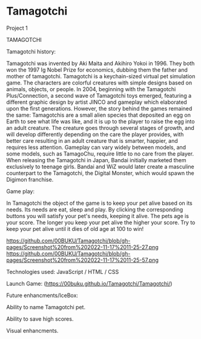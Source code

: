 # Tamagotchi
Project 1

TAMAGOTCHI


Tamagotchi history:

Tamagotchi was invented by Aki Maita and Akihiro Yokoi in 1996. 
They both won the 1997 Ig Nobel Prize for economics, dubbing them the father and mother of tamagotchi.
Tamagotchi is a keychain-sized virtual pet simulation game. 
The characters are colorful creatures with simple designs based on animals, objects, or people. 
In 2004, beginning with the Tamagotchi Plus/Connection, a second wave of Tamagotchi toys emerged, 
featuring a different graphic design by artist JINCO and gameplay which elaborated upon the first generations. 
However, the story behind the games remained the same: 
Tamagotchis are a small alien species that deposited an egg on Earth to see what life was like, and it is up to the player to raise the egg into an adult creature. 
The creature goes through several stages of growth, and will develop differently depending on the care the player provides, 
with better care resulting in an adult creature that is smarter, happier, and requires less attention. 
Gameplay can vary widely between models, and some models, such as TamagoChu, require little to no care from the player.
When releasing the Tamagotchi in Japan, Bandai initially marketed them exclusively to teenage girls. 
Bandai and WiZ would later create a masculine counterpart to the Tamagotchi, the Digital Monster, which would spawn the Digimon franchise.

Game play:

In Tamagotchi the object of the game is to keep your pet alive based on its needs. Its needs are eat, sleep and play.
By clicking the corresponding buttons you will satisfy your pet's needs, keeping it alive.
The pets age is your score. The longer you keep your pet alive the higher your score. Try to keep your pet alive until it dies of old age at 100 to win!

https://github.com/00BUKU/Tamagotchi/blob/gh-pages/Screenshot%20from%202022-11-17%2011-25-27.png
https://github.com/00BUKU/Tamagotchi/blob/gh-pages/Screenshot%20from%202022-11-17%2011-25-57.png


Technologies used: JavaScript / HTML / CSS

Launch Game: (https://00buku.github.io/Tamagotchi/Tamagotchi/)

Future enhancments/IceBox:

Ability to name Tamagotchi pet.

Ability to save high scores.

Visual enhancments.

